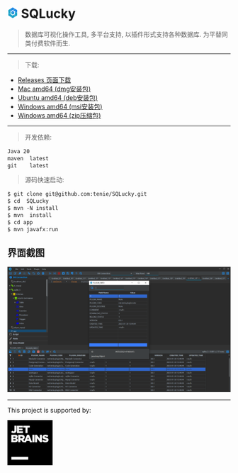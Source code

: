 
# <img src="https://github.com/tenie/SQLucky/blob/0a5b2709f6a65774458ccee2aa4d81d8b7006a84/app/src/main/resources/icon/24.png" >   SQLucky

> 数据库可视化操作工具, 多平台支持, 以插件形式支持各种数据库.
为平替同类付费软件而生.

---

> 下载:
   
-    [Releases 页面下载](https://github.com/tenie/SQLucky/releases/)
-    [Mac amd64 (dmg安装包)](https://github.com/tenie/SQLucky/releases/download/3.0.0-Beta/SQLucky-Mac-x64.dmg)
-    [Ubuntu amd64 (deb安装包)](https://github.com/tenie/SQLucky/releases/download/3.0.0-Beta/sqlucky-ubuntu-x64.deb)
-    [Windows amd64 (msi安装包)](https://github.com/tenie/SQLucky/releases/download/3.0.0-Beta/SQLucky-windows-x64.msi)
-    [Windows amd64 (zip压缩包)](https://github.com/tenie/SQLucky/releases/download/3.0.0-Beta/SQLucky-windows-x64.zip)
   
---

> 开发依赖:

    Java 20 
    maven  latest
    git    latest
    
> 源码快速启动:
   
     
    $ git clone git@github.com:tenie/SQLucky.git
    $ cd  SQLucky
    $ mvn -N install
    $ mvn  install
    $ cd app
    $ mvn javafx:run



## 界面截图 ## 
<img src="https://github.com/tenie/SQLucky/blob/main/demo.png" width="800px"> 


---
This project is supported by:

<img src="https://github.com/tenie/SQLucky/blob/5af1c1e2b48fb012ff4f14508be0089ddefb65cc/app/src/main/resources/icon/jetbrains.svg"> 

